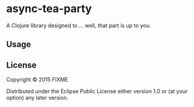 # async-tea-party

A Clojure library designed to ... well, that part is up to you.

## Usage


## License

Copyright © 2015 FIXME

Distributed under the Eclipse Public License either version 1.0 or (at
your option) any later version.
